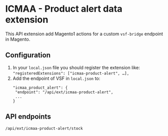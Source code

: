 # ICMAA - Product alert data extension

This API extension add Magento1 actions for a custom `vsf-bridge` endpoint in Magento.

## Configuration

1. In your `local.json` file you should register the extension like:
   `"registeredExtensions": ["icmaa-product-alert", …],`
2. Add the endpoint of VSF in `local.json` to:
   ```
   "icmaa_product_alert": {
    "endpoint": "/api/ext/icmaa-product-alert",
    ...
   }
   ```

## API endpoints
```
/api/ext/icmaa-product-alert/stock
```
